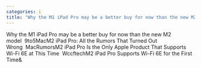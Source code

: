 ```yaml
---
categories: i
title: "Why the M1 iPad Pro may be a better buy for now than the new M2 model  9to5Mac"
---
```

Why the M1 iPad Pro may be a better buy for now than the new M2 model&nbsp;&nbsp;9to5MacM2 iPad Pro: All the Rumors That Turned Out Wrong&nbsp;&nbsp;MacRumorsM2 iPad Pro Is the Only Apple Product That Supports Wi-Fi 6E at This Time&nbsp;&nbsp;WccftechM2 iPad Pro Supports Wi-Fi 6E for the First Time&